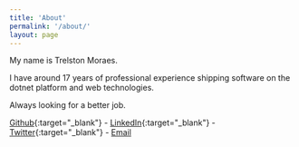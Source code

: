 ```yaml
---
title: 'About'
permalink: '/about/'
layout: page
---
```


My name is Trelston Moraes.

I have around 17 years of professional experience shipping software on the dotnet platform and web technologies.

Always looking for a better job.

[Github](https://github.com/tremorscript){:target="\_blank"} - [LinkedIn](https://www.linkedin.com/in/trelston/){:target="\_blank"} - [Twitter](https://twitter.com/tremorscript){:target="\_blank"} - [Email](mailto:tremorscript@gmail.com)
